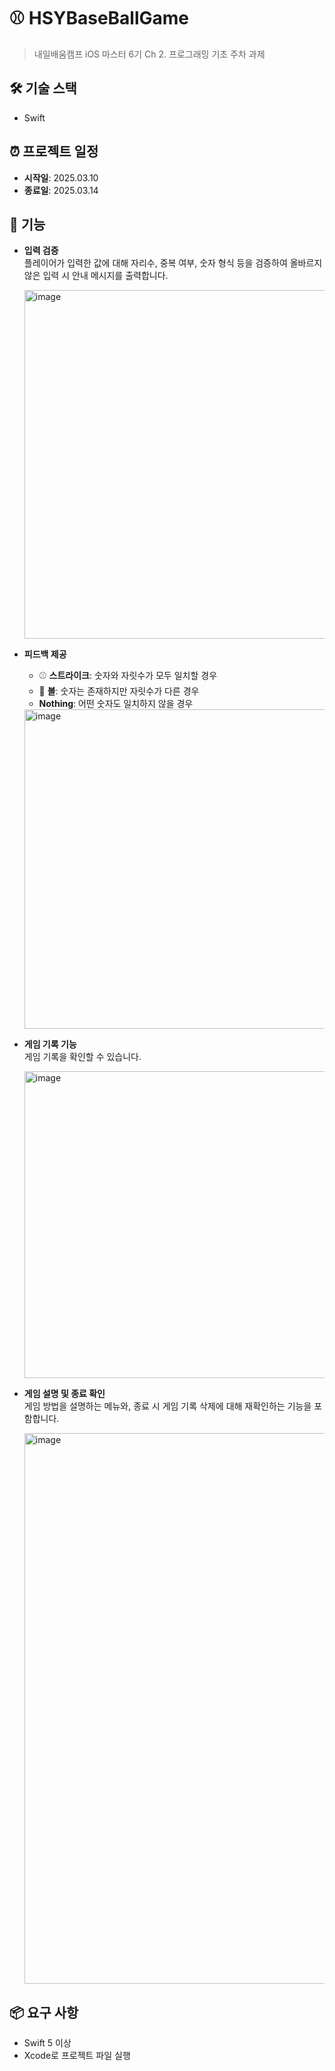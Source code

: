 # ⚾️ HSYBaseBallGame

> 내일배움캠프 iOS 마스터 6기 Ch 2. 프로그래밍 기초 주차 과제

## 🛠️ 기술 스택
- Swift

## ⏰ 프로젝트 일정

- **시작일**: 2025.03.10
- **종료일**: 2025.03.14

## 📱 기능

- **입력 검증**  
  플레이어가 입력한 값에 대해 자리수, 중복 여부, 숫자 형식 등을 검증하여 올바르지 않은 입력 시 안내 메시지를 출력합니다.

  <img width="558" alt="image" src="https://github.com/user-attachments/assets/b6da9027-5f90-426b-8bae-1a1cf2ce5bdf" />

- **피드백 제공**  
  - ⚾️ **스트라이크**: 숫자와 자릿수가 모두 일치할 경우  
  - 🥎 **볼**: 숫자는 존재하지만 자릿수가 다른 경우  
  - **Nothing**: 어떤 숫자도 일치하지 않을 경우

 
  <img width="511" alt="image" src="https://github.com/user-attachments/assets/b226f026-7db8-49ce-af0f-32f925329b26" />

- **게임 기록 기능**  
  게임 기록을 확인할 수 있습니다.

  
  <img width="491" alt="image" src="https://github.com/user-attachments/assets/fc5cc13f-8825-40d9-86e1-ed0e985e5014" />

- **게임 설명 및 종료 확인**  
  게임 방법을 설명하는 메뉴와, 종료 시 게임 기록 삭제에 대해 재확인하는 기능을 포함합니다.

  
  <img width="881" alt="image" src="https://github.com/user-attachments/assets/76d035e9-ea37-4700-902d-787d53cad626" />


## 📦 요구 사항

- Swift 5 이상
- Xcode로 프로젝트 파일 실행
